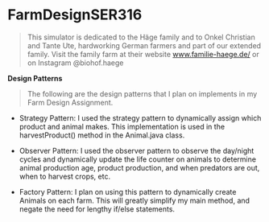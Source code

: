 # FarmDesignSER316
> This simulator is dedicated to the Häge family and to Onkel Christian and Tante Ute, hardworking German farmers and part of our extended family. Visit the family farm at their website www.familie-haege.de/ or on Instagram @biohof.haege

**Design Patterns**
 > The following are the design patterns that I plan on implements in my Farm Design Assignment. 

- Strategy Pattern: I used the strategy pattern to dynamically assign which product and animal makes. This implementation is used in the harvestProduct() method in the Animal.java class.

- Observer Pattern: I used the observer pattern to observe the day/night cycles and dynamically update the life counter on animals to determine animal production age, product production, and when predators are out, when to harvest crops, etc.

- Factory Pattern: I plan on using this pattern to dynamically create Animals on each farm. This will greatly simplify my main method, and negate the need for lengthy if/else statements.

